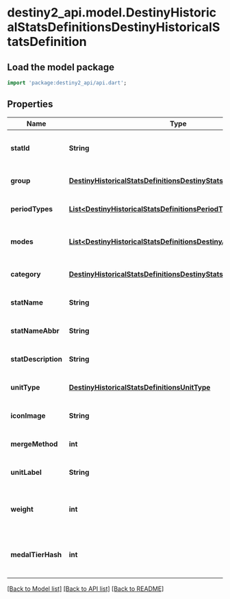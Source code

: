 # destiny2_api.model.DestinyHistoricalStatsDefinitionsDestinyHistoricalStatsDefinition

## Load the model package
```dart
import 'package:destiny2_api/api.dart';
```

## Properties
Name | Type | Description | Notes
------------ | ------------- | ------------- | -------------
**statId** | **String** | Unique programmer friendly ID for this stat | [optional] [default to null]
**group** | [**DestinyHistoricalStatsDefinitionsDestinyStatsGroupType**](DestinyHistoricalStatsDefinitionsDestinyStatsGroupType.md) | Statistic group | [optional] [default to null]
**periodTypes** | [**List&lt;DestinyHistoricalStatsDefinitionsPeriodType&gt;**](DestinyHistoricalStatsDefinitionsPeriodType.md) | Time periods the statistic covers | [optional] [default to []]
**modes** | [**List&lt;DestinyHistoricalStatsDefinitionsDestinyActivityModeType&gt;**](DestinyHistoricalStatsDefinitionsDestinyActivityModeType.md) | Game modes where this statistic can be reported. | [optional] [default to []]
**category** | [**DestinyHistoricalStatsDefinitionsDestinyStatsCategoryType**](DestinyHistoricalStatsDefinitionsDestinyStatsCategoryType.md) | Category for the stat. | [optional] [default to null]
**statName** | **String** | Display name | [optional] [default to null]
**statNameAbbr** | **String** | Display name abbreviated | [optional] [default to null]
**statDescription** | **String** | Description of a stat if applicable. | [optional] [default to null]
**unitType** | [**DestinyHistoricalStatsDefinitionsUnitType**](DestinyHistoricalStatsDefinitionsUnitType.md) | Unit, if any, for the statistic | [optional] [default to null]
**iconImage** | **String** | Optional URI to an icon for the statistic | [optional] [default to null]
**mergeMethod** | **int** | Optional icon for the statistic | [optional] [default to null]
**unitLabel** | **String** | Localized Unit Name for the stat. | [optional] [default to null]
**weight** | **int** | Weight assigned to this stat indicating its relative impressiveness. | [optional] [default to null]
**medalTierHash** | **int** | The tier associated with this medal - be it implicitly or explicitly. | [optional] [default to null]

[[Back to Model list]](../README.md#documentation-for-models) [[Back to API list]](../README.md#documentation-for-api-endpoints) [[Back to README]](../README.md)


